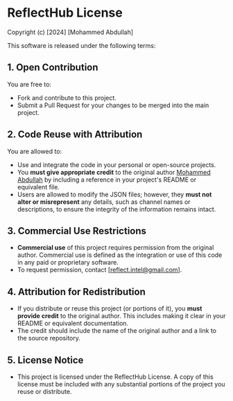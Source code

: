 # ReflectHub License

Copyright (c) [2024] [Mohammed Abdullah]

This software is released under the following terms:

## 1. Open Contribution
You are free to:
- Fork and contribute to this project.
- Submit a Pull Request for your changes to be merged into the main project.

## 2. Code Reuse with Attribution
You are allowed to:
- Use and integrate the code in your personal or open-source projects.
- You **must give appropriate credit** to the original author [Mohammed Abdullah](https://www.github.com/abdullah798155) by including a reference in your project's README or equivalent file.
- Users are allowed to modify the JSON files; however, they **must not alter or misrepresent** any details, such as channel names or descriptions, to ensure the integrity of the information remains intact.

## 3. Commercial Use Restrictions
- **Commercial use** of this project requires permission from the original author. Commercial use is defined as the integration or use of this code in any paid or proprietary software.
- To request permission, contact [reflect.intel@gmail.com].

## 4. Attribution for Redistribution
- If you distribute or reuse this project (or portions of it), you **must provide credit** to the original author. This includes making it clear in your README or equivalent documentation.
- The credit should include the name of the original author and a link to the source repository.

## 5. License Notice
- This project is licensed under the ReflectHub License. A copy of this license must be included with any substantial portions of the project you reuse or distribute.
